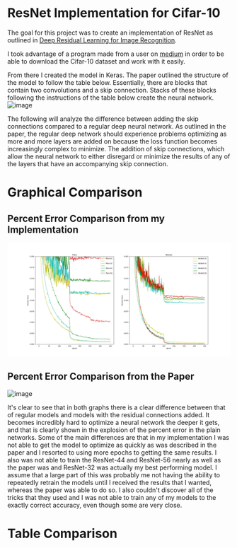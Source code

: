 # ResNet Implementation for Cifar-10

The goal for this project was to create an implementation of ResNet as outlined in [Deep Residual Learning for Image Recognition](https://arxiv.org/abs/1512.03385).

I took advantage of a program made from a user on [medium](https://medium.com/@joeyism/creating-alexnet-on-tensorflow-from-scratch-part-1-getting-cifar-10-data-46d349a4282f) in order to be able to download the Cifar-10 dataset and work with it easily.

From there I created the model in Keras. The paper outlined the structure of the model to follow the table below. Essentially, there are blocks that contain two convolutions and a skip connection. Stacks of these blocks following the instructions of the table below create the neural network.
![image](https://user-images.githubusercontent.com/54828661/94476241-39233000-019e-11eb-89fd-4d50d47cac87.png)

The following will analyze the difference between adding the skip connections compared to a regular deep neural network. As outlined in the paper, the regular deep network should experience problems optimizing as more and more layers are added on because the loss function becomes increasingly complex to minimize. The addition of skip connections, which allow the neural network to either disregard or minimize the results of any of the layers that have an accompanying skip connection.

# Graphical Comparison

## Percent Error Comparison from my Implementation
![alt text](Graph.jpeg)
## Percent Error Comparison from the Paper
![image](https://user-images.githubusercontent.com/54828661/94475184-b8176900-019c-11eb-8366-a140f9df1cea.png)

It's clear to see that in both graphs there is a clear difference between that of regular models and models with the residual connections added. It becomes incredibly hard to optimize a neural network the deeper it gets, and that is clearly shown in the explosion of the percent error in the plain networks.
Some of the main differences are that in my implementation I was not able to get the model to optimize as quickly as was described in the paper and I resorted to using more epochs to getting the same results. I also was not able to train the ResNet-44 and ResNet-56 nearly as well as the paper was and ResNet-32 was actually my best performing model. I assume that a large part of this was probably me not having the ability to repeatedly retrain the models until I received the results that I wanted, whereas the paper was able to do so. I also couldn't discover all of the tricks that they used and I was not able to train any of my models to the exactly correct accuracy, even though some are very close.

# Table Comparison

